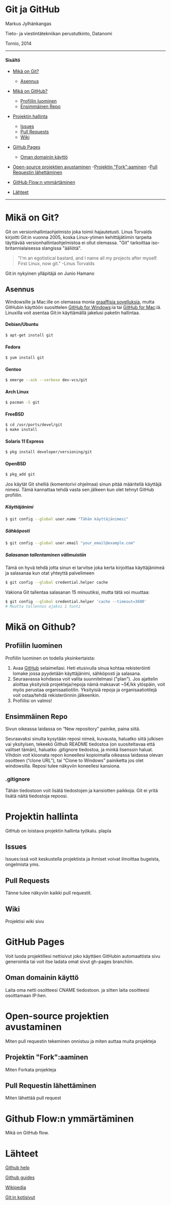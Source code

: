 # Git ja GitHub

Markus Jylhänkangas

Tieto- ja viestintätekniikan perustutkinto, Datanomi 

Tornio, 2014



-----------------
#### Sisältö

- [Mikä on Git?](#mikä-on-git)
	- [Asennus](#asennus)

- [Mikä on GitHub?](#mikä-on-github)
	- [Profiilin luominen](#profiilin-luominen)
	- [Ensimmäinen Repo](#ensimmäinen-repo)

- [Projektin hallinta](#projektin-hallinta)
	- [Issues](#issues)
	- [Pull Requests](#pull-requests)
	- [Wiki](#wiki)

- [GiHub Pages](#github-pages)
	- [Oman domainin käyttö](#oman-domainin-käyttö)

- [Open-source projektien avustaminen](#open-source-projektin-avustaminen)
	-[Projektin "Fork":aaminen](#projektin-forkaaminen)
	-[Pull Requestin lähettäminen](#pull-requestin-lähettäminen)

- [GitHub Flow:n ymmärtäminen](#github-flown-ymmärtäminen)

- [Lähteet](#lähteet)

------------

# Mikä on Git?
Git on versionhallintaohjelmisto joka toimii hajautetusti. Linus Torvalds kirjoitti Git:in vuonna 2005, koska Linux-ytimen kehittäjätiimin tarpeita täyttävää versionhallintaohjelmistoa ei ollut olemassa. "Git" tarkoittaa iso-britannialaisessa slangissa "ääliötä".

>"I'm an egotistical bastard, and I name all my projects after myself. First Linux, now git."
-Linus Torvalds

Git:in nykyinen ylläpitäjä on Junio Hamano

## Asennus
Windowsille ja Mac:ille on olemassa monia [graaffisia sovelluksia](http://git-scm.com/downloads/guis), mutta GitHubin käyttöön suosittelen [GitHub for Windows](http://windows.github.com):ia tai [GitHub for Mac](http://mac.github.com):iä. Linuxilla voit asentaa Git:in käyttämällä jakelusi paketin hallintaa.

#### Debian/Ubuntu
```bash
$ apt-get install git
```
#### Fedora
```bash
$ yum install git
```
#### Gentoo
```bash
$ emerge --ask --verbose dev-vcs/git
```
#### Arch Linux
```bash
$ pacman -S git
```
#### FreeBSD
```bash
$ cd /usr/ports/devel/git
$ make install
```
#### Solaris 11 Express
```bash
$ pkg install developer/versioning/git
```
#### OpenBSD
```bash
$ pkg_add git
```

Jos käytät Git shelliä (komentorivi ohjelmaa) sinun pitää määritellä käyttäjä nimesi. Tämä kannattaa tehdä vasta sen jälkeen kun olet tehnyt GitHub profiilin.

##### Käyttäjänimi
```bash
$ git config --global user.name "Tähän käyttäjänimesi"
```

##### Sähköposti
```bash
$ git config --global user.email "your_email@example.com"
```

##### Salasanan tallentaminen välimuistiin
Tämä on hyvä tehdä jotta sinun ei tarvitse joka kerta kirjoittaa käyttäjänimeä ja salasanaa kun otat yhteyttä palvelimeen
```bash
$ git config --global credential.helper cache
```
Vakiona Git tallentaa salasanan 15 minuutiksi, mutta tätä voi muuttaa:
```bash
$ git config --global credential.helper 'cache --timeout=3600'
# Muutta tallennus ajaksi 1 tunti
```
# Mikä on Github?


## Profiilin luominen
Profiilin luominen on todella yksinkertaista:

1. Avaa [GitHub](http://github.com) selaimellasi. Heti etusivulla sinua kohtaa rekisteröinti lomake jossa pyydetään käyttäjänimi, sähköposti ja salasana.
2. Seuraavassa kohdassa voit valita suunnitelmasi ("plan"). Jos ajattelin aloittaa yksityisiä projekteja/repoja nämä maksavat ~5€/kk ylöspäin, voit myös perustaa organisaatiotilin. Yksityisiä repoja ja organisaatiotilejä voit ostaa/tehdä rekisteröinnin jälkeenkin.
3. Profiilisi on valmis!


## Ensimmäinen Repo
Sivun oikeassa laidassa on “New repository” painike, paina siitä.

Seuraavaksi sinulta kysytään reposi nimeä, kuvausta, haluatko siitä julkisen vai yksityisen, tekeekö Github README tiedostoa (on suositeltavaa että valitset tämän), haluatko .gitignore tiedostoa, ja minkä lisenssin haluat.
Vihdoin voit kloonata repon koneellesi kopioimalla oikeassa laidassa olevan osoitteen (“clone URL”), tai “Clone to Windows” painiketta jos olet windowsilla. Reposi tulee näkyviin koneellesi kansiona.

### .gitignore
Tähän tiedostoon voit lisätä tiedostojen ja kansiotten paikkoja. Git ei yritä lisätä näitä tiedostoja repoosi.

# Projektin hallinta
GitHub on loistava projektin hallinta työkalu. plapla

## Issues
Issues:issä voit keskustella projektista ja ihmiset voivat ilmoittaa bugeista, ongelmista yms.

## Pull Requests
Tänne tulee näkyviin kaikki pull requestit.

## Wiki
Projektisi wiki sivu

# GitHub Pages
Voit luoda projektillesi nettisivut joko käyttäen GitHubin automaattista sivu generointia tai voit itse ladata omat sivut gh-pages branchiin.

## Oman domainin käyttö
Laita oma netti osoitteesi CNAME tiedostoon. ja sitten laita osoitteesi osoittamaan IP:hen.
# Open-source projektien avustaminen
Miten pull requestin tekeminen onnistuu ja miten auttaa muita projekteja

## Projektin "Fork":aaminen
Miten Forkata projekteja

## Pull Requestin lähettäminen
Miten lähettää pull request

# Github Flow:n ymmärtäminen
Mikä on GitHub flow.

# Lähteet
[Github help](http://help.github.com)

[Github guides](http://guides.github.com)

[Wikipedia](http://wikipedia.com)

[Git:in kotisivut](http://git-scm.com)